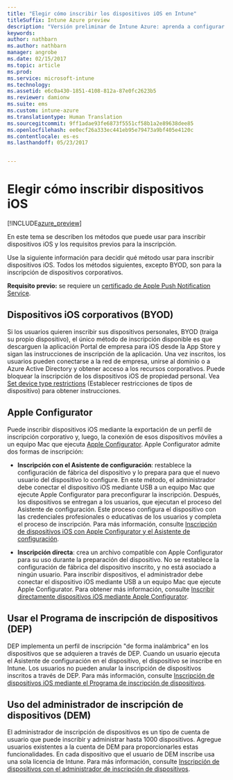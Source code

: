 ```yaml
---
title: "Elegir cómo inscribir los dispositivos iOS en Intune"
titleSuffix: Intune Azure preview
description: "Versión preliminar de Intune Azure: aprenda a configurar la inscripción de dispositivos iOS en Microsoft Intune."
keywords: 
author: nathbarn
ms.author: nathbarn
manager: angrobe
ms.date: 02/15/2017
ms.topic: article
ms.prod: 
ms.service: microsoft-intune
ms.technology: 
ms.assetid: e6c0a430-1851-4108-812a-87e0fc2623b5
ms.reviewer: damionw
ms.suite: ems
ms.custom: intune-azure
ms.translationtype: Human Translation
ms.sourcegitcommit: 9ff1adae93fe6873f5551cf58b1a2e89638dee85
ms.openlocfilehash: ee0ecf26a333ec441eb95e79473a9bf405e4120c
ms.contentlocale: es-es
ms.lasthandoff: 05/23/2017


---
```


# <a name="choose-how-to-enroll-ios-devices"></a>Elegir cómo inscribir dispositivos iOS

[!INCLUDE[azure_preview](./includes/azure_preview.md)]

En este tema se describen los métodos que puede usar para inscribir dispositivos iOS y los requisitos previos para la inscripción.

Use la siguiente información para decidir qué método usar para inscribir dispositivos iOS. Todos los métodos siguientes, excepto BYOD, son para la inscripción de dispositivos corporativos.

**Requisito previo:** se requiere un [certificado de Apple Push Notification Service](apple-mdm-push-certificate-get.md).

## <a name="user-owned-ios-devices-byod"></a>Dispositivos iOS corporativos (BYOD)

Si los usuarios quieren inscribir sus dispositivos personales, BYOD (traiga su propio dispositivo), el único método de inscripción disponible es que descarguen la aplicación Portal de empresa para iOS desde la App Store y sigan las instrucciones de inscripción de la aplicación. Una vez inscritos, los usuarios pueden conectarse a la red de empresa, unirse al dominio o a Azure Active Directory y obtener acceso a los recursos corporativos. Puede bloquear la inscripción de los dispositivos iOS de propiedad personal. Vea [Set device type restrictions](enrollment-restrictions-set.md#set-device-type-restrictions) (Establecer restricciones de tipos de dispositivo) para obtener instrucciones.

## <a name="apple-configurator"></a>Apple Configurator

Puede inscribir dispositivos iOS mediante la exportación de un perfil de inscripción corporativo y, luego, la conexión de esos dispositivos móviles a un equipo Mac que ejecuta [Apple Configurator](http://go.microsoft.com/fwlink/?LinkId=518017). Apple Configurator admite dos formas de inscripción:

- **Inscripción con el Asistente de configuración**: restablece la configuración de fábrica del dispositivo y lo prepara para que el nuevo usuario del dispositivo lo configure. En este método, el administrador debe conectar el dispositivo iOS mediante USB a un equipo Mac que ejecute Apple Configurator para preconfigurar la inscripción. Después, los dispositivos se entregan a los usuarios, que ejecutan el proceso del Asistente de configuración. Este proceso configura el dispositivo con las credenciales profesionales o educativas de los usuarios y completa el proceso de inscripción. Para más información, consulte [Inscripción de dispositivos iOS con Apple Configurator y el Asistente de configuración](apple-configurator-setup-assistant-enroll-ios.md).

- **Inscripción directa**: crea un archivo compatible con Apple Configurator para su uso durante la preparación del dispositivo. No se restablece la configuración de fábrica del dispositivo inscrito, y no está asociado a ningún usuario. Para inscribir dispositivos, el administrador debe conectar el dispositivo iOS mediante USB a un equipo Mac que ejecute Apple Configurator. Para obtener más información, consulte [Inscribir directamente dispositivos iOS mediante Apple Configurator](apple-configurator-direct-enroll-ios.md).

## <a name="use-the-device-enrollment-program-dep"></a>Usar el Programa de inscripción de dispositivos (DEP)

DEP implementa un perfil de inscripción "de forma inalámbrica" en los dispositivos que se adquieren a través de DEP. Cuando un usuario ejecuta el Asistente de configuración en el dispositivo, el dispositivo se inscribe en Intune. Los usuarios no pueden anular la inscripción de dispositivos inscritos a través de DEP. Para más información, consulte [Inscripción de dispositivos iOS mediante el Programa de inscripción de dispositivos](device-enrollment-program-enroll-ios.md).

## <a name="use-the-device-enrollment-manager-dem"></a>Uso del administrador de inscripción de dispositivos (DEM)
El administrador de inscripción de dispositivos es un tipo de cuenta de usuario que puede inscribir y administrar hasta 1000 dispositivos. Agregue usuarios existentes a la cuenta de DEM para proporcionarles estas funcionalidades. En cada dispositivo que el usuario de DEM inscribe usa una sola licencia de Intune. Para más información, consulte [Inscripción de dispositivos con el administrador de inscripción de dispositivos](device-enrollment-manager-enroll.md).

